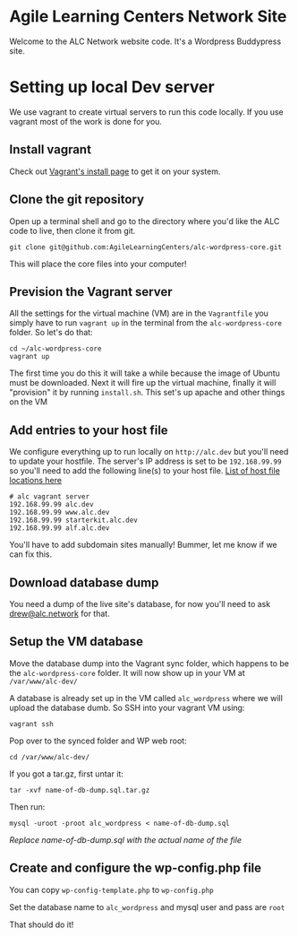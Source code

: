 Agile Learning Centers Network Site
====

Welcome to the ALC Network website code. It's a Wordpress Buddypress site.

# Setting up local Dev server

We use vagrant to create virtual servers to run this code locally. If you use vagrant most of the work is done for you.

## Install vagrant

Check out [Vagrant's install page](https://docs.vagrantup.com/v2/installation/index.html) to get it on your system.

## Clone the git repository

Open up a terminal shell and go to the directory where you'd like the ALC code to live, then clone it from git.

`git clone git@github.com:AgileLearningCenters/alc-wordpress-core.git`

This will place the core files into your computer!

## Prevision the Vagrant server

All the settings for the virtual machine (VM) are in the `Vagrantfile` you simply have to run `vagrant up` in the terminal from the `alc-wordpress-core` folder. So let's do that:

```
cd ~/alc-wordpress-core
vagrant up
```

The first time you do this it will take a while because the image of Ubuntu must be downloaded. Next it will fire up the virtual machine, finally it will "provision" it by running `install.sh`. This set's up apache and other things on the VM

## Add entries to your host file

We configure everything up to run locally on `http://alc.dev` but you'll need to update your hostfile. The server's IP address is set to be `192.168.99.99` so you'll need to add the following line(s) to your host file. [List of host file locations here](https://en.wikipedia.org/wiki/Hosts_(file)#Location_in_the_file_system)

```
# alc vagrant server
192.168.99.99 alc.dev
192.168.99.99 www.alc.dev
192.168.99.99 starterkit.alc.dev
192.168.99.99 alf.alc.dev
```

You'll have to add subdomain sites manually! Bummer, let me know if we can fix this.

## Download database dump

You need a dump of the live site's database, for now you'll need to ask drew@alc.network for that.

## Setup the VM database

Move the database dump into the Vagrant sync folder, which happens to be the `alc-wordpress-core` folder. It will now show up in your VM at `/var/www/alc-dev/`

A database is already set up in the VM called `alc_wordpress` where we will upload the database dumb. So SSH into your vagrant VM using:

`vagrant ssh`

Pop over to the synced folder and WP web root:

`cd /var/www/alc-dev/`

If you got a tar.gz, first untar it:

`tar -xvf name-of-db-dump.sql.tar.gz`

Then run:

`mysql -uroot -proot alc_wordpress < name-of-db-dump.sql`

*Replace name-of-db-dump.sql with the actual name of the file*

## Create and configure the wp-config.php file

You can copy `wp-config-template.php` to `wp-config.php`

Set the database name to `alc_wordpress` and mysql user and pass are `root`

That should do it!
